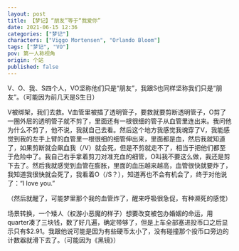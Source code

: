 ```yaml
---
layout: post
title: 【梦记】“朋友”等于“我爱你”
date: 2021-06-15 12:36
categories: ["梦记"]
characters: ["Viggo Mortensen", "Orlando Bloom"]
tags: ["梦记", "VO"]
pov: 第一人称视角
origin: 个站
published: false
---
```


V、O、我、S四个人，VO坚称他们只是“朋友”，我跟S也同样坚称我们只是“朋友”。（可能因为前几天是S生日）

V被绑架，我们去救。V血管里被插了透明管子，要救就要剪断透明管子，O剪了一圈外层的透明管子就不剪了，里面还有一根很细的管子从血管里连出来。我问他为什么不剪了，他不说，我就自己去看。然后这个地方我感觉我魂穿了V，我能感觉到我的左手上臂的血管里一根很细的细管伸出来，里面都是血，然后我就知道了，如果剪断就会飙血我（/V）就会死，但是不剪就走不了，相当于把他们都至于危险中了。我自己右手拿着剪刀对准充血的细管，O叫我不要这么做，我还是剪下去了。然后我就感觉到血管在膨胀，里面的血压越来越高，血管很快就要炸了，我知道我很快就会死了，我看着O（/S？），知道再也不会有机会了，终于对他说了：“I love you.”

（然后就醒了，可能梦里那个我的血管炸了，醒来呼吸很急促，有种濒死的感觉）

场景转换，一个矮人（权游小恶魔的样子）想要改变被包办婚姻的命运，用quarter凑了三块钱，数了好几遍，确定带够了，但是上车全部塞进投币口之后显示只有$2.91。我跟他说可能是因为有些硬币太小了，没有碰撞那个投币口旁边的计数器就滑下去了。（可能因为《黑镜》）


